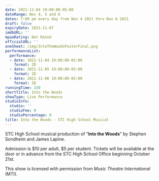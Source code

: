 ```yaml
---
date: 2021-11-04 19:00:00-05:00
dateRange: Nov 4, 5 and 6
dates: 7:00 pm every day from Nov 4 2021 thru Nov 6 2021
draft: false
expiryDate: 2021-11-07
imdbURL: ''
mpaaRating: Not Rated
officialURL: ''
oneSheet: /img/IntoTheWoodsPosterFinal.png
performanceList:
  performance:
  - date: 2021-11-04 19:00:00-05:00
    format: 2D
  - date: 2021-11-05 19:00:00-05:00
    format: 2D
  - date: 2021-11-06 19:00:00-05:00
    format: 2D
runningTime: 150
shortTitle: Into the Woods
showType: Live Performance
studioInfo:
  studio: ''
  studioFee: 0
  studioPercentage: 0
title: Into the Woods - STC High School Musical
---
```


STC High School musical production of "**Into the Woods**" by Stephen Sondheim and James Lapine.  

Admission is $10 per adult, $5 per student.  Tickets will be available at the door or in advance from the STC High School Office beginning October 21st.

This show is licensed with permission from _Music Theatre International_ (MTI).